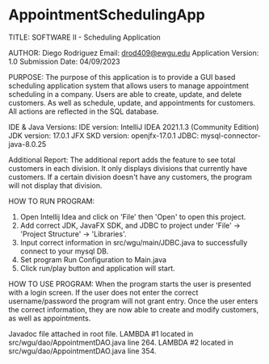 # AppointmentSchedulingApp

TITLE: SOFTWARE II - Scheduling Application

AUTHOR: Diego Rodriguez
Email: drod409@ewgu.edu
Application Version: 1.0
Submission Date: 04/09/2023

PURPOSE:
The purpose of this application is to provide a GUI based scheduling application system that
allows users to manage appointment scheduling in a company. Users are able to create, update, and delete customers.
As well as schedule, update, and appointments for customers. All actions are reflected in the SQL database.

IDE & Java Versions:
IDE version: IntelliJ IDEA 2021.1.3 (Community Edition)
JDK version: 17.0.1
JFX SKD version: openjfx-17.0.1
JDBC: mysql-connector-java-8.0.25

Additional Report:
The additional report adds the feature to see total customers in each division.
It only displays divisions that currently have customers. If a certain division doesn't have any customers,
the program will not display that division.

HOW TO RUN PROGRAM:
1. Open Intellij Idea and click on 'File' then 'Open' to open this project.
2. Add correct JDK, JavaFX SDK, and JDBC to project under 'File' -> 'Project Structure' -> 'Libraries'.
3. Input correct information in src/wgu/main/JDBC.java to successfully connect to your mysql DB.
4. Set program Run Configuration to Main.java
5. Click run/play button and application will start.


HOW TO USE PROGRAM:
When the program starts the user is presented with a login screen. If the user does not enter the correct username/password
the program will not grant entry. Once the user enters the correct information, they are now able to create and modify customers,
as well as appointments.

Javadoc file attached in root file.
LAMBDA #1 located in src/wgu/dao/AppointmentDAO.java line 264.
LAMBDA #2 located in src/wgu/dao/AppointmentDAO.java line 354.
